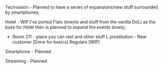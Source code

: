 Techvasion - Planned to have a series of expansions/new stuff surrounded by smartphones;

Hotel - WIP
I've ported Flats (events and stuff from the vanilla DoL) as the base for Hotel then is planned to expand the events slowly;
- Room 211 - place you can rest and other stuff
    L prostitution - New customer [Done for basics] Regulars [WIP] 

Smartphone - Planned

Streaming - Planned
